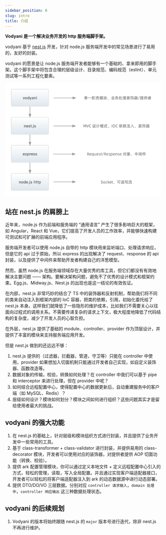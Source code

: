 ```yaml
---
sidebar_position: 0
slug: intro
title: 介绍
---
```


**Vodyani 是一个解决业务开发的 http 服务端脚手架。**

vodyani 基于 [nest.js](https://github.com/nestjs/nest) 开发，针对 node.js 服务端开发中的常见场景进行了易用的，友好的封装。

vodyani 的愿景是让 node.js 服务端开发者能够有一个基础的、拿来即用的脚手架。这个脚手架中将包含合理的层级设计、目录规范、编码规范（eslint）、单元测试等一系列工程化要素。

![](../static/img/vodyani-intro.png)

## 站在 nest.js 的肩膀上

近年来，node.js 作为前端和服务端的 “通用语言” 产生了很多影响巨大的框架，如 Angular，React 和 Vue，它们提高了开发人员的工作效率，并能够快速构建可测试和可扩展的前端应用程序。

服务端开发者可以使用 node.js 自带的 http 模块用来监听端口、处理请求响应，但是它的 api 过于原始，所以 express 的出现解决了 request、response 的 api 封装，以及提供了中间件来帮助开发者构建自己的洋葱模型。

然而，虽然 node.js 在服务端领域存在大量优秀的库工具，但它们都没有有效地解决主要问题 —— 架构。要解决架构问题，避免不了优秀的设计模式和框架约束。Egg.js、Midway.js、Nest.js 的出现也是这一结论的有效佐证。

在内部，nest.js 非常巧妙的结合了 TS 中的装饰器和反射机制，帮助我们将不同的类来自动注入到框架内部的 IoC 容器，把类的依赖，引用，初始化委托给了 nest.js 本身。这样我们就降低了一些隐形的维护成本，比如我们不需要关心以往面向过程式的调用关系。不需要传递复杂的请求上下文，极大程度地降低了代码结构的复杂度，减少了开发人员的心智负担。

在外层，nest.js 提供了基础的 module、controller、provider 作为顶层设计，并提供了丰富的模块来支持服务端应用开发。

但是 nest.js 做到的还远远不够：

1. nest.js 提供的（过滤器，拦截器，管道，守卫等）只能在 controller 中使用，provider 如果想加入切面机制只能通过开发者自己实现，如自定义装饰器、函数改造等。
2. 数据对象的传输，校验，转换如何处理？在 controller 中我们可以基于 pipe 和 interceptor 来进行处理，但在 provider 中呢？
3. 如何结合远程配置中心，使得配置中心的数据更新后，自动重建服务中的客户端（如 MySQL、Redis）？
4. 层级如何设计？模块如何划分？模块之间如何进行组织？这些问题其实才是留给使用者最大的挑战。

## vodyani 的强大功能

1. 在 nest.js 的基础上，针对层级和模块组织方式进行封装，并且提供了业务开发中一些常用的工具。
2. 基于 class-transformer + class-validator 进行封装，并提供易用的 class-decorator 模块，开发者可以使用对应的装饰器，对提供者提供 AOP 切面功能（转换、校验）。
3. 提供 ark 配置管理模块，你可以通过定义本地文件 + 定义远程配置中心引入的方式，轻松的管理，读取，写入全局配置。并且通过实现客户端适配器接口，开发者可以轻松的将客户端适配器注入到 ark 的动态数据源中进行动态部署。
4. 提供 DTO/DO/VO 三层数据。分别对应 `controller 请求输入`，`domain 处理中`，`controller 响应输出` 这三种数据处理状态。
 
## vodyani 的后续规划

1. Vodyani 的版本将始终跟随 nest.js 的 `major` 版本号进行迭代，除非 nest.js 不再进行维护。
